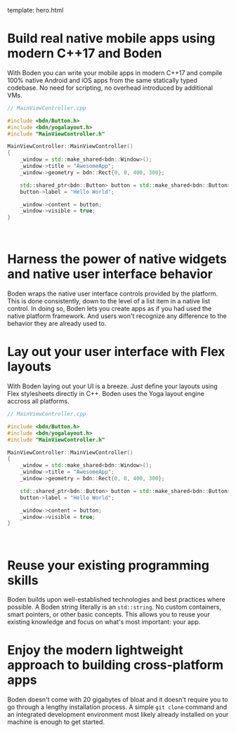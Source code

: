 template: hero.html

# Build real native mobile apps using modern C++17 and Boden

With Boden you can write your mobile apps in modern C++17 and compile 100% native Android and iOS apps from the same statically typed codebase. No need for scripting, no overhead introduced by additional VMs.

```C++
// MainViewController.cpp

#include <bdn/Button.h>
#include <bdn/yogalayout.h>
#include "MainViewController.h"

MainViewController::MainViewController()
{
    _window = std::make_shared<bdn::Window>();
    _window->title = "AwesomeApp";
    _window->geometry = bdn::Rect{0, 0, 400, 300};

    std::shared_ptr<bdn::Button> button = std::make_shared<bdn::Button>();
    button->label = "Hello World";

    _window->content = button;
    _window->visible = true;
}
```

<p><br></p>

# Harness the power of native widgets and native user interface behavior

Boden wraps the native user interface controls provided by the platform. This is done consistently, down to the level of a list item in a native list control. In doing so, Boden lets you create apps as if you had used the native platform framework. And users
won't recognize any difference to the behavior they are already used to.

# Lay out your user interface with Flex layouts

With Boden laying out your UI is a breeze. Just define your layouts using Flex stylesheets directly in C++. Boden uses the Yoga layout engine accross all platforms.

```C++
// MainViewController.cpp

#include <bdn/Button.h>
#include <bdn/yogalayout.h>
#include "MainViewController.h"

MainViewController::MainViewController()
{
    _window = std::make_shared<bdn::Window>();
    _window->title = "AwesomeApp";
    _window->geometry = bdn::Rect{0, 0, 400, 300};

    std::shared_ptr<bdn::Button> button = std::make_shared<bdn::Button>();
    button->label = "Hello World";

    _window->content = button;
    _window->visible = true;
}
```

<p><br></p>

# Reuse your existing programming skills

Boden builds upon well-established technologies and best practices where possible. A Boden string literally is an `std::string`. No custom containers, smart pointers, or other basic concepts. This allows you to reuse your existing knowledge and focus on what's most important: your app.

# Enjoy the modern lightweight approach to building cross-platform apps

Boden doesn't come with 20 gigabytes of bloat and it doesn't require you to go through a lengthy installation process. A simple `git clone` command and an integrated development environment most likely already installed on your machine is enough to get started.
